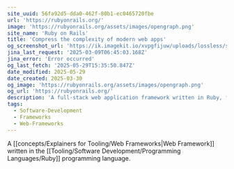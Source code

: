 ```yaml
---
site_uuid: 56fa92d5-dda0-462f-80b1-ec0465720fbe
url: 'https://rubyonrails.org/'
image: 'https://rubyonrails.org/assets/images/opengraph.png'
site_name: 'Ruby on Rails'
title: 'Compress the complexity of modern web apps'
og_screenshot_url: 'https://ik.imagekit.io/xvpgfijuw/uploads/lossless/screenshots/20250529_Ruby_on_Rails_og_screenshot.jpeg'
jina_last_request: '2025-03-09T06:45:03.168Z'
jina_error: 'Error occurred'
og_last_fetch: '2025-05-29T15:35:50.847Z'
date_modified: 2025-05-29
date_created: 2025-03-30
og_image: 'https://rubyonrails.org/assets/images/opengraph.png'
og_url: 'https://rubyonrails.org/'
description: 'A full-stack web application framework written in Ruby, following the Model View Controller pattern, that includes everything you need to build modern database-backed web apps.'
tags:
  - Software-Development
  - Frameworks
  - Web-Frameworks
---
```


A [[concepts/Explainers for Tooling/Web Frameworks|Web Framework]] written in the [[Tooling/Software Development/Programming Languages/Ruby]] programming language.